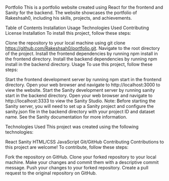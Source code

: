 Portfolio
This is a portfolio website created using React for the frontend and Sanity for the backend. The website showcases the portfolio of Rakeshsah0, including his skills, projects, and achievements.

Table of Contents
Installation
Usage
Technologies Used
Contributing
License
Installation
To install this project, follow these steps:

Clone the repository to your local machine using git clone https://github.com/Rakeshsah0/portfolio.git.
Navigate to the root directory of the project.
Install the frontend dependencies by running npm install in the frontend directory.
Install the backend dependencies by running npm install in the backend directory.
Usage
To use this project, follow these steps:

Start the frontend development server by running npm start in the frontend directory.
Open your web browser and navigate to http://localhost:3000 to view the website.
Start the Sanity development server by running sanity start in the backend directory.
Open your web browser and navigate to http://localhost:3333 to view the Sanity Studio.
Note: Before starting the Sanity server, you will need to set up a Sanity project and configure the sanity.json file in the backend directory with your project ID and dataset name. See the Sanity documentation for more information.

Technologies Used
This project was created using the following technologies:

React
Sanity
HTML/CSS
JavaScript
Git/GitHub
Contributing
Contributions to this project are welcome! To contribute, follow these steps:

Fork the repository on GitHub.
Clone your forked repository to your local machine.
Make your changes and commit them with a descriptive commit message.
Push your changes to your forked repository.
Create a pull request to the original repository on GitHub.
